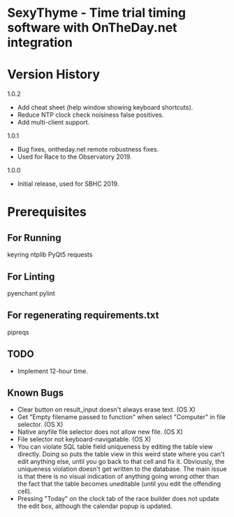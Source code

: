 # SexyThyme - Time trial timing software with OnTheDay.net integration

# Version History
1.0.2
- Add cheat sheet (help window showing keyboard shortcuts).
- Reduce NTP clock check noisiness false positives.
- Add multi-client support.
        
1.0.1
- Bug fixes, ontheday.net remote robustness fixes.
- Used for Race to the Observatory 2019.

1.0.0
- Initial release, used for SBHC 2019.

# Prerequisites

## For Running
keyring
ntplib
PyQt5
requests

## For Linting
pyenchant
pylint

## For regenerating requirements.txt
pipreqs

## TODO
- Implement 12-hour time.

## Known Bugs
- Clear button on result_input doesn't always erase text. (OS X)
- Get "Empty filename passed to function" when select "Computer" in file
  selector. (OS X)
- Native anyfile file selector does not allow new file. (OS X)
- File selector not keyboard-navigatable. (OS X)
- You can violate SQL table field uniqueness by editing the table view directly.
  Doing so puts the table view in this weird state where you can't edit anything
  else, until you go back to that cell and fix it. Obviously, the uniqueness
  violation doesn't get written to the database. The main issue is that there
  is no visual indication of anything going wrong other than the fact that
  the table becomes uneditable (until you edit the offending cell).
- Pressing "Today" on the clock tab of the race builder does not update the
  edit box, although the calendar popup is updated.
